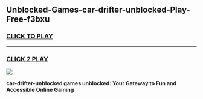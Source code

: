 
## Unblocked-Games-car-drifter-unblocked-Play-Free-f3bxu
<h3>
<a href="https://premium76.site?title=car-drifter-unblocked&ref=18A1">CLICK TO PLAY</a></h3>
<hr>

<h3>
<a href="https://premium76.site?title=car-drifter-unblocked&ref=18A1">CLICK 2 PLAY</a>
  
</h3>

<a href="https://premium76.site?title=car-drifter-unblocked&ref=18A1"><img src="https://clearcache.store/games.png"></a>


**car-drifter-unblocked games unblocked: Your Gateway to Fun and Accessible Online Gaming**
